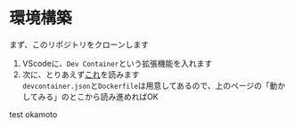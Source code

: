 # 環境構築
まず、このリポジトリをクローンします

1. VScodeに、`Dev Container`という拡張機能を入れます
1. 次に、とりあえず[これ](https://qiita.com/kaykay785/items/a3d9caeb652a016238c3)を読みます</br>
`devcontainer.json`と`Dockerfile`は用意してあるので、上のページの「動かしてみる」のとこから読み進めればOK

test okamoto


